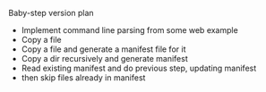 Baby-step version plan

* Implement command line parsing from some web example
* Copy a file
* Copy a file and generate a manifest file for it
* Copy a dir recursively and generate manifest
* Read existing manifest and do previous step, updating manifest
* then skip files already in manifest